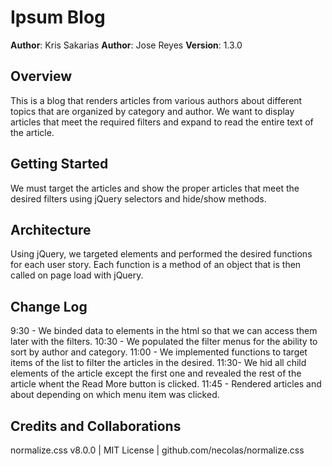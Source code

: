 # Ipsum Blog

**Author**: Kris Sakarias
**Author**: Jose Reyes
**Version**: 1.3.0

## Overview
This is a blog that renders articles from various authors about different topics that are organized by category and author. We want to display articles that meet the required filters and expand to read the entire text of the article.

## Getting Started
We must target the articles and show the proper articles that meet the desired filters using jQuery selectors and hide/show methods.

## Architecture
Using jQuery, we targeted elements and performed the desired functions for each user story. Each function is a method of an object that is then called on page load with jQuery.

## Change Log
9:30 - We binded data to elements in the html so that we can access them later with the filters.
10:30 - We populated the filter menus for the ability to sort by author and category.
11:00 - We implemented functions to target items of the list to filter the articles in the desired.
11:30- We hid all child elements of the article except the first one and revealed the rest of the article whent the Read More button is clicked.
11:45 - Rendered articles and about depending on which menu item was clicked.


## Credits and Collaborations
normalize.css v8.0.0 | MIT License | github.com/necolas/normalize.css